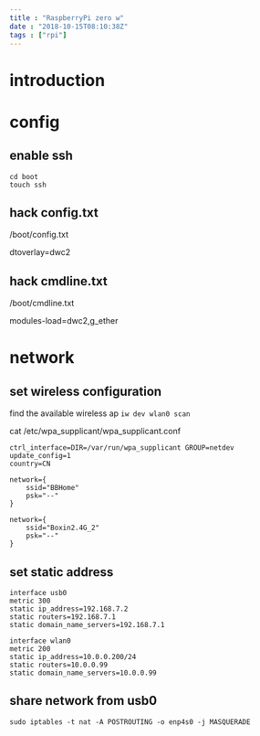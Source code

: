```yaml
---
title : "RaspberryPi zero w"
date : "2018-10-15T08:10:38Z"
tags : ["rpi"]
---
```


# introduction

# config
## enable ssh
```
cd boot
touch ssh
```
## hack config.txt

/boot/config.txt

dtoverlay=dwc2

## hack cmdline.txt

/boot/cmdline.txt

modules-load=dwc2,g_ether

# network

## set wireless configuration

find the available wireless ap
`iw dev wlan0 scan` 

cat /etc/wpa_supplicant/wpa_supplicant.conf
```
ctrl_interface=DIR=/var/run/wpa_supplicant GROUP=netdev
update_config=1
country=CN

network={
	ssid="BBHome"
	psk="--"
}

network={
	ssid="Boxin2.4G_2"
	psk="--"
}
```

## set static address

```
interface usb0
metric 300
static ip_address=192.168.7.2
static routers=192.168.7.1
static domain_name_servers=192.168.7.1

interface wlan0
metric 200
static ip_address=10.0.0.200/24
static routers=10.0.0.99
static domain_name_servers=10.0.0.99

```

## share network from usb0
```
sudo iptables -t nat -A POSTROUTING -o enp4s0 -j MASQUERADE
```